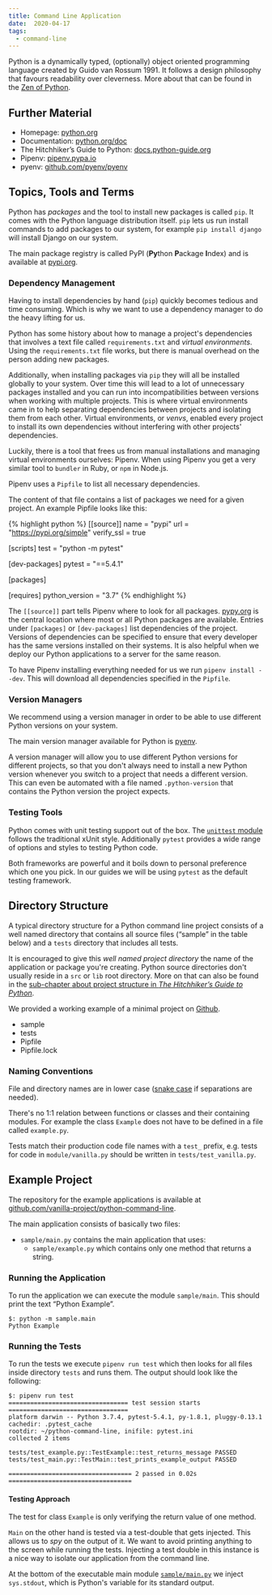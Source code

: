 ```yaml
---
title: Command Line Application
date:  2020-04-17
tags:
  - command-line
---
```


Python is a dynamically typed, (optionally) object oriented programming language created by Guido van Rossum 1991.
It follows a design philosophy that favours readability over cleverness.
More about that can be found in the [Zen of Python](https://www.python.org/dev/peps/pep-0020/).


## Further Material

- Homepage: [python.org](https://www.python.org)
- Documentation: [python.org/doc](https://www.python.org/doc)
- The Hitchhiker’s Guide to Python: [docs.python-guide.org](https://docs.python-guide.org)
- Pipenv: [pipenv.pypa.io](https://pipenv.pypa.io/en/latest)
- pyenv: [github.com/pyenv/pyenv](https://github.com/pyenv/pyenv)


## Topics, Tools and Terms

Python has _packages_ and the tool to install new packages is called `pip`.
It comes with the Python language distribution itself.
`pip` lets us run install commands to add packages to our system, for example `pip install django` will install Django on our system.

The main package registry is called PyPI (**Py**thon **P**ackage **I**ndex) and is available at [pypi.org](https://pypi.org).


### Dependency Management

Having to install dependencies by hand (`pip`) quickly becomes tedious and time consuming.
Which is why we want to use a dependency manager to do the heavy lifting for us.

Python has some history about how to manage a project's dependencies that involves a text file called `requirements.txt` and _virtual environments_.
Using the `requirements.txt` file works, but there is manual overhead on the person adding new packages.

Additionally, when installing packages via `pip` they will all be installed globally to your system.
Over time this will lead to a lot of unnecessary packages installed and you can run into incompatibilities between versions when working with multiple projects.
This is where virtual environments came in to help separating dependencies between projects and isolating them from each other.
Virtual environments, or _venvs_, enabled every project to install its own dependencies without interfering with other projects' dependencies.

Luckily, there is a tool that frees us from manual installations and managing virtual environments ourselves: Pipenv.
When using Pipenv you get a very similar tool to `bundler` in Ruby, or `npm` in Node.js.

Pipenv uses a `Pipfile` to list all necessary dependencies.

The content of that file contains a list of packages we need for a given project.
An example Pipfile looks like this:

{% highlight python %}
[[source]]
name = "pypi"
url = "https://pypi.org/simple"
verify_ssl = true

[scripts]
test = "python -m pytest"

[dev-packages]
pytest = "==5.4.1"

[packages]

[requires]
python_version = "3.7"
{% endhighlight %}

The `[[source]]` part tells Pipenv where to look for all packages.
[pypy.org](https://pypi.org) is the central location where most or all Python packages are available.
Entries under `[packages]` or `[dev-packages]` list dependencies of the project.
Versions of dependencies can be specified to ensure that every developer has the same versions installed on their systems.
It is also helpful when we deploy our Python applications to a server for the same reason.

To have Pipenv installing everything needed for us we run `pipenv install --dev`.
This will download all dependencies specified in the `Pipfile`.


### Version Managers

We recommend using a version manager in order to be able to use different Python versions on your system.

The main version manager available for Python is [pyenv](https://github.com/pyenv/pyenv).

A version manager will allow you to use different Python versions for different projects, so that you don't always need to install a new Python version whenever you switch to a project that needs a different version.
This can even be automated with a file named `.python-version` that contains the Python version the project expects.


### Testing Tools

Python comes with unit testing support out of the box.
The [`unittest` module](https://docs.python.org/3/library/unittest.html) follows the traditional xUnit style.
Additionally `pytest` provides a wide range of options and styles to testing Python code.

Both frameworks are powerful and it boils down to personal preference which one you pick.
In our guides we will be using `pytest` as the default testing framework.


## Directory Structure

A typical directory structure for a Python command line project consists of a well named directory that contains all source files (&ldquo;sample&rdquo; in the table below) and a `tests` directory that includes all tests.

It is encouraged to give this _well named project directory_ the name of the application or package you're creating.
Python source directories don't usually reside in a `src` or `lib` root directory.
More on that can also be found in the [sub-chapter about project structure in _The Hitchhiker’s Guide to Python_](https://docs.python-guide.org/writing/structure).

We provided a working example of a minimal project on [Github](https://github.com/vanilla-project/python-command-line).

<ul class="directory-structure">
  <li class="directory">sample</li>
  <li class="directory">tests</li>
  <li class="python file">Pipfile</li>
  <li class="text file">Pipfile.lock</li>
</ul>


### Naming Conventions

File and directory names are in lower case ([snake case](https://en.wikipedia.org/wiki/Snake_case) if separations are needed).

There's no 1:1 relation between functions or classes and their containing modules.
For example the class `Example` does not have to be defined in a file called `example.py`.

Tests match their production code file names with a `test_` prefix, e.g. tests for code in `module/vanilla.py` should be written in `tests/test_vanilla.py`.


## Example Project

The repository for the example applications is available at [github.com/vanilla-project/python-command-line](https://github.com/vanilla-project/python-command-line).

The main application consists of basically two files:

- `sample/main.py` contains the main application that uses:
  - `sample/example.py` which contains only one method that returns a string.


### Running the Application

To run the application we can execute the module `sample/main`.
This should print the text &ldquo;Python Example&rdquo;.

```
$: python -m sample.main
Python Example
```


### Running the Tests

To run the tests we execute `pipenv run test` which then looks for all files inside directory `tests` and runs them.
The output should look like the following:

```
$: pipenv run test
================================= test session starts =================================
platform darwin -- Python 3.7.4, pytest-5.4.1, py-1.8.1, pluggy-0.13.1
cachedir: .pytest_cache
rootdir: ~/python-command-line, inifile: pytest.ini
collected 2 items

tests/test_example.py::TestExample::test_returns_message PASSED
tests/test_main.py::TestMain::test_prints_example_output PASSED

================================== 2 passed in 0.02s ==================================
```


#### Testing Approach

The test for class `Example` is only verifying the return value of one method.

`Main` on the other hand is tested via a test-double that gets injected.
This allows us to _spy_ on the output of it.
We want to avoid printing anything to the screen while running the tests.
Injecting a test double in this instance is a nice way to isolate our application from the command line.

At the bottom of the executable main module [`sample/main.py`](https://github.com/vanilla-project/python-command-line/blob/master/sample/main.py#L16) we inject `sys.stdout`, which is Python's variable for its standard output.

